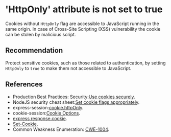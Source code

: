 # 'HttpOnly' attribute is not set to true
Cookies without `HttpOnly` flag are accessible to JavaScript running in the same origin. In case of Cross-Site Scripting (XSS) vulnerability the cookie can be stolen by malicious script.


## Recommendation
Protect sensitive cookies, such as those related to authentication, by setting `HttpOnly` to `true` to make them not accessible to JavaScript.


## References
* Production Best Practices: Security:[Use cookies securely](https://expressjs.com/en/advanced/best-practice-security.html#use-cookies-securely).
* NodeJS security cheat sheet:[Set cookie flags appropriately](https://cheatsheetseries.owasp.org/cheatsheets/Nodejs_Security_Cheat_Sheet.html#set-cookie-flags-appropriately).
* express-session:[cookie.httpOnly](https://github.com/expressjs/session#cookiehttponly).
* cookie-session:[Cookie Options](https://github.com/expressjs/cookie-session#cookie-options).
* [express response.cookie](https://expressjs.com/en/api.html#res.cookie).
* [Set-Cookie](https://developer.mozilla.org/en-US/docs/Web/HTTP/Headers/Set-Cookie).
* Common Weakness Enumeration: [CWE-1004](https://cwe.mitre.org/data/definitions/1004.html).
